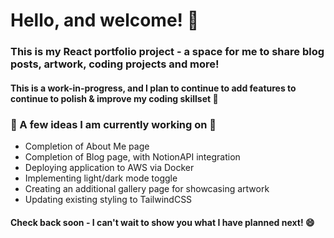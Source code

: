 # Hello, and welcome! :wave:

### This is my React portfolio project - a space for me to share blog posts, artwork, coding projects and more!

#### This is a work-in-progress, and I plan to continue to add features to continue to polish & improve my coding skillset :muscle:

### :thought_balloon: A few ideas I am currently working on :thought_balloon:

- Completion of About Me page
- Completion of Blog page, with NotionAPI integration
- Deploying application to AWS via Docker
- Implementing light/dark mode toggle
- Creating an additional gallery page for showcasing artwork
- Updating existing styling to TailwindCSS

#### Check back soon - I can't wait to show you what I have planned next! :smile: